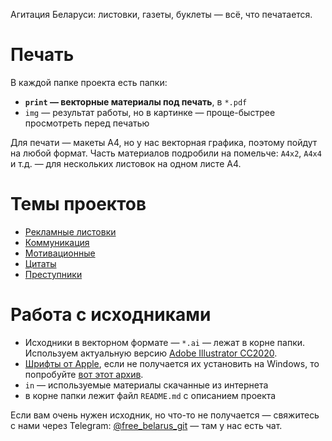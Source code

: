 Агитация Беларуси: листовки, газеты, буклеты — всё, что печатается.

# Печать

В каждой папке проекта есть папки:

- **`print` — векторные материалы под печать**, в `*.pdf`
- `img` — результат работы, но в картинке — проще-быстрее просмотреть перед печатью

Для печати — макеты А4, но у нас векторная графика, поэтому пойдут на любой формат. Часть материалов подробили на помельче: `A4x2`, `A4x4` и т.д. — для нескольких листовок на одном листе А4.



# Темы проектов

- [Рекламные листовки](./advertisements)
- [Коммуникация](./communication)
- [Мотивационные](./motivation)
- [Цитаты](./quotes)
- [Преступники](./criminals)


# Работа с исходниками

- Исходники в векторном формате — `*.ai` — лежат в корне папки. Используем актуальную версию [Adobe Illustrator CC2020](https://www.adobe.com/ru/products/illustrator.html). 
- [Шрифты от Apple](https://developer.apple.com/fonts/), если не получается их установить на Windows, то попробуйте [вот этот архив](https://www.dropbox.com/s/x2vuy052m3xggjw/Apple-Fonts-NY-SF.zip?dl=0).
- `in` — используемые материалы скачанные из интернета
- в корне папки лежит файл `README.md` с описанием проекта

Если вам очень нужен исходник, но что-то не получается — свяжитесь с нами через Telegram: [@free_belarus_git](https://t.me/free_belarus_git) — там у нас есть чат.
